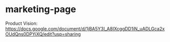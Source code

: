 # marketing-page

Product Vision: https://docs.google.com/document/d/1jBA5Y3I_A8IXcggDD1iN_uADLGca2xOUdQns0DPYiXQ/edit?usp=sharing
